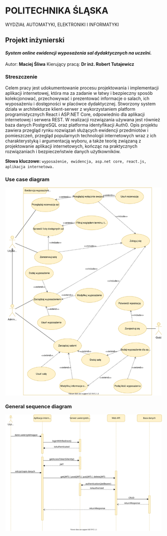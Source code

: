 # POLITECHNIKA ŚLĄSKA
WYDZIAŁ AUTOMATYKI, ELEKTRONIKI I INFORMATYKI
## Projekt inżynierski
#### _System online ewidencji wyposażenia sal dydaktycznych na uczelni._

Autor: __Maciej Śliwa__
Kierujący pracą: __Dr inż. Robert Tutajewicz__
### Streszczenie
Celem pracy jest udokumentowanie procesu projektowania i implementacji aplikacji internetowej, która ma za zadanie w łatwy i bezpieczny sposób kolekcjonować, przechowywać i prezentować informacje o salach, ich wyposażeniu i dostępności
w placówce dydaktycznej. Stworzony system działa w architekturze klient-serwer z wykorzystaniem platform programistycznych React i ASP.NET Core, odpowiednio dla aplikacji internetowej i serwera REST. W realizacji rozwiązania używana jest również baza danych PostgreSQL oraz platforma identyfikacji Auth0. Opis projektu zawiera przegląd rynku rozwiązań służących ewidencji przedmiotów i pomieszczeń, przegląd popularnych technologii internetowych wraz z ich charakterystyką i argumentacją wyboru, a także teorię związaną z projektowanie aplikacji internetowych, kończąc na praktycznych rozwiązaniach i bezpieczeństwie danych użytkowników.

__Słowa kluczowe:__ `wyposażenie, ewidencja, asp.net core, react.js, aplikacja internetowa.`
### Use case diagram
![useCaseDiagram](./doc/useCaseDiagram.svg)
### General sequence diagram
![sequenceDiagram](./doc/diagramSekwencji.svg)